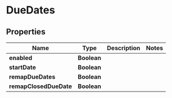 

# DueDates


## Properties

| Name | Type | Description | Notes |
|------------ | ------------- | ------------- | -------------|
|**enabled** | **Boolean** |  |  |
|**startDate** | **Boolean** |  |  |
|**remapDueDates** | **Boolean** |  |  |
|**remapClosedDueDate** | **Boolean** |  |  |



